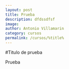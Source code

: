 ```yaml
---
layout: post
title: Prueba
description: dfdssdfsf
image: 
author: Antonio Villamarin
category: cursos
permalink: /cursos/%title%
---
```


#Titulo de prueba

Prueba
